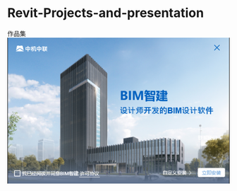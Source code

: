 # Revit-Projects-and-presentation
作品集
![image](https://github.com/flysafely/Revit-Projects-and-presentation/blob/master/BIM%E6%99%BA%E5%BB%BA.jpg)
